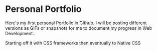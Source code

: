 # Personal Portfolio
Here's my first personal Portfolio in Github. I will be posting different versions as GIFs or snapshots for me to document my progress in Web Development. 

Starting off it with CSS frameworks then eventually to Native CSS

